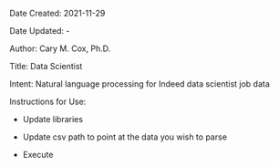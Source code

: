 Date Created: 2021-11-29

Date Updated: - 

Author: Cary M. Cox, Ph.D.

Title: Data Scientist

Intent: Natural language processing for Indeed data scientist job data

Instructions for Use:

- Update libraries

- Update csv path to point at the data you wish to parse

- Execute


